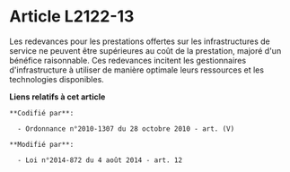 # Article L2122-13

Les redevances pour les prestations offertes sur les infrastructures de service ne peuvent être supérieures au coût de la
prestation, majoré d'un bénéfice raisonnable. Ces redevances incitent les gestionnaires d'infrastructure à utiliser de
manière optimale leurs ressources et les technologies disponibles.

**Liens relatifs à cet article**

	**Codifié par**:

	  - Ordonnance n°2010-1307 du 28 octobre 2010 - art. (V)

	**Modifié par**:

	  - Loi n°2014-872 du 4 août 2014 - art. 12
